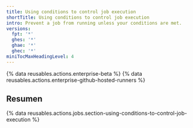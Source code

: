 ```yaml
---
title: Using conditions to control job execution
shortTitle: Using conditions to control job execution
intro: Prevent a job from running unless your conditions are met.
versions:
  fpt: '*'
  ghes: '*'
  ghae: '*'
  ghec: '*'
miniTocMaxHeadingLevel: 4
---
```


{% data reusables.actions.enterprise-beta %}
{% data reusables.actions.enterprise-github-hosted-runners %}

## Resumen

{% data reusables.actions.jobs.section-using-conditions-to-control-job-execution %}
